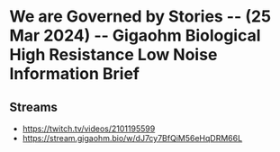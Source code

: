 # We are Governed by Stories -- (25 Mar 2024) -- Gigaohm Biological High Resistance Low Noise Information Brief

## Streams
- https://twitch.tv/videos/2101195599
- https://stream.gigaohm.bio/w/dJ7cy7BfQiM56eHqDRM66L

